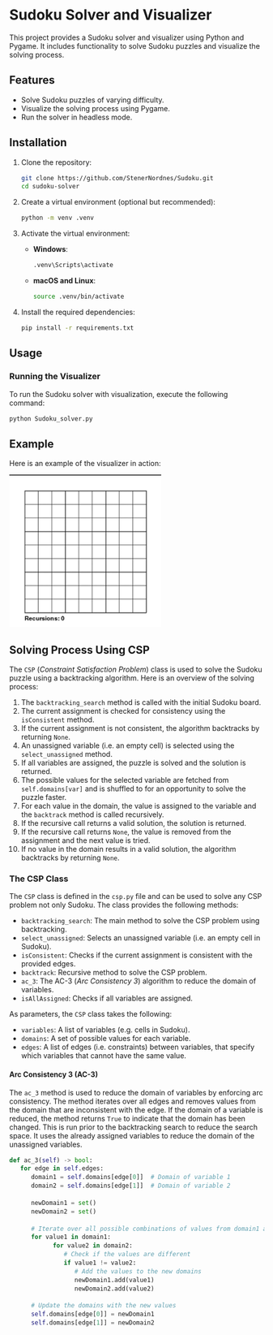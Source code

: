 # Sudoku Solver and Visualizer

This project provides a Sudoku solver and visualizer using Python and Pygame. It includes functionality to solve Sudoku puzzles and visualize the solving process.

## Features

- Solve Sudoku puzzles of varying difficulty.
- Visualize the solving process using Pygame.
- Run the solver in headless mode.

## Installation

1. Clone the repository:

   ```sh
   git clone https://github.com/StenerNordnes/Sudoku.git
   cd sudoku-solver
   ```

2. Create a virtual environment (optional but recommended):

   ```sh
   python -m venv .venv
   ```

3. Activate the virtual environment:

   - **Windows**:

     ```sh
     .venv\Scripts\activate
     ```

   - **macOS and Linux**:

     ```sh
     source .venv/bin/activate
     ```

4. Install the required dependencies:

   ```sh
   pip install -r requirements.txt
   ```

## Usage

### Running the Visualizer

To run the Sudoku solver with visualization, execute the following command:

```sh
python Sudoku_solver.py
```

## Example

Here is an example of the visualizer in action:

<img src="./assets/solve_process.gif" alt="Sudoku Visualizer" width="300" height="300">

## Solving Process Using CSP

The `CSP` (_Constraint Satisfaction Problem_) class is used to solve the Sudoku puzzle using a backtracking algorithm. Here is an overview of the solving process:

1. The `backtracking_search` method is called with the initial Sudoku board.
2. The current assignment is checked for consistency using the `isConsistent` method.
3. If the current assignment is not consistent, the algorithm backtracks by returning `None`.
4. An unassigned variable (i.e. an empty cell) is selected using the `select_unassigned` method.
5. If all variables are assigned, the puzzle is solved and the solution is returned.
6. The possible values for the selected variable are fetched from `self.domains[var]` and is shuffled to for an opportunity to solve the puzzle faster.
7. For each value in the domain, the value is assigned to the variable and the `backtrack` method is called recursively.
8. If the recursive call returns a valid solution, the solution is returned.
9. If the recursive call returns `None`, the value is removed from the assignment and the next value is tried.
10. If no value in the domain results in a valid solution, the algorithm backtracks by returning `None`.

### The CSP Class

The `CSP` class is defined in the `csp.py` file and can be used to solve any CSP problem not only Sudoku. The class provides the following methods:

- `backtracking_search`: The main method to solve the CSP problem using backtracking.
- `select_unassigned`: Selects an unassigned variable (i.e. an empty cell in Sudoku).
- `isConsistent`: Checks if the current assignment is consistent with the provided edges.
- `backtrack`: Recursive method to solve the CSP problem.
- `ac_3`: The AC-3 (_Arc Consistency 3_) algorithm to reduce the domain of variables.
- `isAllAssigned`: Checks if all variables are assigned.

As parameters, the `CSP` class takes the following:

- `variables`: A list of variables (e.g. cells in Sudoku).
- `domains`: A set of possible values for each variable.
- `edges`: A list of edges (i.e. constraints) between variables, that specify which variables that cannot have the same value.

#### Arc Consistency 3 (AC-3)

The `ac_3` method is used to reduce the domain of variables by enforcing arc consistency. The method iterates over all edges and removes values from the domain that are inconsistent with the edge. If the domain of a variable is reduced, the method returns `True` to indicate that the domain has been changed.
This is run prior to the backtracking search to reduce the search space. It uses the already assigned variables to reduce the domain of the unassigned variables.

```python
def ac_3(self) -> bool:
   for edge in self.edges:
      domain1 = self.domains[edge[0]]  # Domain of variable 1
      domain2 = self.domains[edge[1]]  # Domain of variable 2

      newDomain1 = set()
      newDomain2 = set()

      # Iterate over all possible combinations of values from domain1 and domain2
      for value1 in domain1:
            for value2 in domain2:
               # Check if the values are different
               if value1 != value2:
                  # Add the values to the new domains
                  newDomain1.add(value1)
                  newDomain2.add(value2)

      # Update the domains with the new values
      self.domains[edge[0]] = newDomain1
      self.domains[edge[1]] = newDomain2
```
